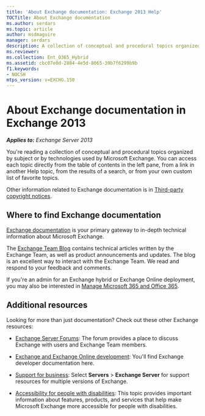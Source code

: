```yaml
---
title: 'About Exchange documentation: Exchange 2013 Help'
TOCTitle: About Exchange documentation
ms.author: serdars
ms.topic: article
author: msdmaguire
manager: serdars
description: A collection of conceptual and procedural topics organized by subject or technology used by Microsoft Exchange.
ms.reviewer: 
ms.collection: Ent_O365_Hybrid
ms.assetid: cbc07e0d-2884-4e5d-8065-39b7f6299b9b
f1.keywords:
- NOCSH
mtps_version: v=EXCHG.150
---
```


# About Exchange documentation in Exchange 2013

_**Applies to:** Exchange Server 2013_

You're reading a collection of conceptual and procedural topics organized by subject or by technologies used by Microsoft Exchange. You can access each topic directly from the table of contents in the left pane, from a link in another Help topic, from the results of a search, or from your own custom list of favorite topics.

Other information related to Exchange documentation is in [Third-party copyright notices](third-party-copyright-notices-exchange-2013-help.md).

## Where to find Exchange documentation

[Exchange documentation](../Hub/index.yml) is your primary gateway to in-depth technical information about Microsoft Exchange.

The [Exchange Team Blog](https://techcommunity.microsoft.com/t5/exchange-team-blog/bg-p/Exchange) contains technical articles written by the Exchange Team, as well as product announcements and updates. The blog is an excellent way to interact with the Exchange Team. We read and respond to your feedback and comments.

If you're an admin for an Exchange hybrid or Exchange Online deployment, you may also be interested in [Manage Microsoft 365 and Office 365](/Office365/).

## Additional resources

Looking for more than just documentation? Check out these other Exchange resources:

- [Exchange Server Forums](https://social.technet.microsoft.com/forums/office/home?category=exchangeserver): The forum provides a place to discuss Exchange with users and Exchange Team members.

- [Exchange and Exchange Online development](/exchange/client-developer/exchange-server-development): You'll find Exchange developer documentation here.

- [Support for business](https://support.microsoft.com/supportforbusiness/productselection): Select **Servers** \> **Exchange Server** for support resources for multiple versions of Exchange.

- [Accessibility for people with disabilities](accessibility-exchange-2013-help.md): This topic provides important information about features, products, and services that help make Microsoft Exchange more accessible for people with disabilities.
